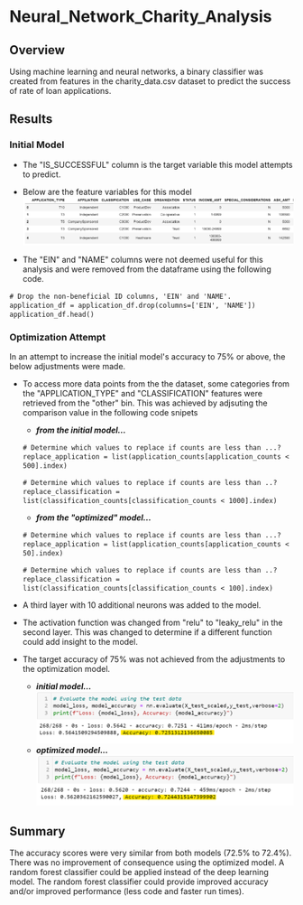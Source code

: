 # Neural_Network_Charity_Analysis

## Overview
Using machine learning and neural networks, a binary classifier was created from features in the charity_data.csv dataset to predict the success of rate of loan applications.

## Results

### Initial Model 
- The "IS_SUCCESSFUL" column is the target variable this model attempts to predict.

- Below are the feature variables for this model
![This is an image](Images/features.png)

- The "EIN" and "NAME" columns were not deemed useful for this analysis and were removed from the dataframe using the following code. 
```
# Drop the non-beneficial ID columns, 'EIN' and 'NAME'.
application_df = application_df.drop(columns=['EIN', 'NAME'])
application_df.head()
```
### Optimization Attempt
In an attempt to increase the initial model's accuracy to 75% or above, the below adjustments were made.

- To access more data points from the the dataset, some categories from the "APPLICATION_TYPE" and "CLASSIFICATION" features were retrieved from the "other" bin. This was achieved  by adjsuting the comparison value in the following code snipets

    - ***from the initial model...***
    ```
    # Determine which values to replace if counts are less than ...?
    replace_application = list(application_counts[application_counts < 500].index)
    ```
    ```
    # Determine which values to replace if counts are less than ..?
    replace_classification = list(classification_counts[classification_counts < 1000].index)
    ```
    - ***from the "optimized" model...***
    ```
    # Determine which values to replace if counts are less than ...?
    replace_application = list(application_counts[application_counts < 50].index)
    ```
    ```
    # Determine which values to replace if counts are less than ..?
    replace_classification = list(classification_counts[classification_counts < 100].index)
    ```
- A third layer with 10 additional neurons was added to the model.

- The activation function was changed from "relu" to "leaky_relu" in the second layer. This was changed to determine if a different function could add insight to the model.

- The target accuracy of 75% was not achieved from the adjustments to the optimization model.
    - ***initial model...***
    ![This is an image](Images/initial_results.png)
    - ***optimized model...***
    ![This is an image](Images/optimized_results.png)

## Summary
The accuracy scores were very similar from both models (72.5% to 72.4%). There was no improvement of consequence using the optimized model. A random forest classifier could be applied instead of the deep learning model. The random forest classifier could provide improved accuracy and/or  improved performance (less code and faster run times).

















